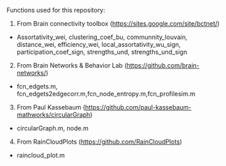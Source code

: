 Functions used for this repository:

1) From Brain connectivity toolbox (https://sites.google.com/site/bctnet/)
  - Assortativity_wei, clustering_coef_bu, communnity_louvain, distance_wei, efficiency_wei, local_assortativity_wu_sign, participation_coef_sign, strengths_und, strengths_und_sign

2) From Brain Networks & Behavior Lab (https://github.com/brain-networks/)
  - fcn_edgets.m, fcn_edgets2edgecorr.m,fcn_node_entropy.m,fcn_profilesim.m

3) From Paul Kassebaum (https://github.com/paul-kassebaum-mathworks/circularGraph)
  - circularGraph.m, node.m

4) From RainCloudPlots (https://github.com/RainCloudPlots)
  - raincloud_plot.m
